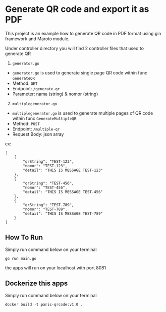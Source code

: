 # Generate QR code and export it as PDF

This project is an example how to generate QR code in PDF format using gin framework and Maroto module.

Under controller directory you will find 2 controller files that used to generate QR 
1. `generator.go` 
- `generator.go` is used to generate single page QR code within func `GenerateQR`
- Method: `GET`
- Endpoint: `/generate-qr`
- Parameter: nama (string) & nomor (string)

2. `multiplegenerator.go` 
- `multiplegenerator.go` is used to generate multiple pages of QR code within func `GenerateMultipleQR`
- Method: `POST` 
- Endpoint: `/multiple-qr`
- Request Body: json array

ex: 
```
[
    {
        "qrString": "TEST-123",
        "nomor": "TEST-123",
        "detail": "THIS IS MESSAGE TEST-123"
    },
    {
        "qrString": "TEST-456",
        "nomor": "TEST-456",
        "detail": "THIS IS MESSAGE TEST-456"
    },
    {
        "qrString": "TEST-789",
        "nomor": "TEST-789",
        "detail": "THIS IS MESSAGE TEST-789"
    }
]
```

## How To Run
Simply run command below on your terminal
```
go run main.go
```

the apps will run on your localhost with port 8081

## Dockerize this apps
Simply run command below on your terminal

```
docker build -t panic-qrcode:v1.0 .
```
